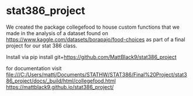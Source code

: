 # stat386_project

We created the package collegefood to house custom functions that we made in the analysis of a dataset found on https://www.kaggle.com/datasets/borapajo/food-choices as part of a final project for our stat 386 class.

Install via pip install git+https://github.com/MattBlack9/stat386_project

for documentation visit [file:///C:/Users/mattj/Documents/STATHW/STAT386/Final%20Project/stat386_project/docs/_build/html/collegefood.html
](https://mattblack9.github.io/stat386_project/)https://mattblack9.github.io/stat386_project/

